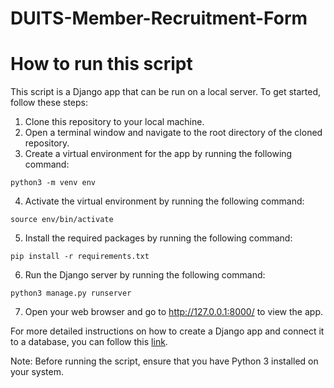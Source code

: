 # DUITS-Member-Recruitment-Form

# How to run this script

This script is a Django app that can be run on a local server. To get started, follow these steps:

1. Clone this repository to your local machine.
2. Open a terminal window and navigate to the root directory of the cloned repository.
3. Create a virtual environment for the app by running the following command:

~~~ 
python3 -m venv env
~~~
4. Activate the virtual environment by running the following command:
~~~
source env/bin/activate
~~~

5. Install the required packages by running the following command:

~~~
pip install -r requirements.txt
~~~
6. Run the Django server by running the following command:
~~~
python3 manage.py runserver
~~~

7. Open your web browser and go to http://127.0.0.1:8000/ to view the app.

For more detailed instructions on how to create a Django app and connect it to a database, you can follow this [link](https://blog.nextideatech.com/how-to-create-a-django-app-and-connect-it-to-a-database/).

Note: Before running the script, ensure that you have Python 3 installed on your system.
